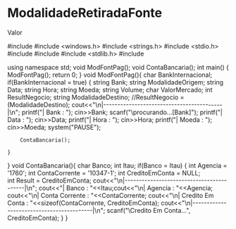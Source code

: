 # ModalidadeRetiradaFonte
Valor

#include <iostream>
#include <windows.h>
#include <strings.h>
#include <stdio.h>
#include <cstdio>
#include <iomanip>
#include <stdlib.h>
#include <cstdlib>

using namespace std;
void ModFontPag();
void ContaBancaria();
int main()
{
	ModFontPag();
	return 0;
}
void ModFontPag(){
	char BankInternacional;
	if(BankInternacional = true)
	{
		string Bank;
		string ModalidadeOrigem;
		string Data;
		string Hora;
		string Moeda;
		string Volume;
		char ValorMercado;
		int ResultNegocio;
		string ModalidadeDestino;
		//ResultNegocio = (ModalidadeDestino);
		cout<<"\n|------------------------------------------|\n";
		printf("| Bank : ");
		cin>>Bank;
		scanf("\procurando...[Bank]");
		printf("| Data : ");
		cin>>Data;
		printf("| Hora : ");
		cin>>Hora;
		printf("| Moeda : ");
		cin>>Moeda;
		system("PAUSE");
		
		ContaBancaria();
		
	}
}
void ContaBancaria(){
	char Banco;
	int Itau;
	if(Banco = Itau)
	{
		int Agencia = '1760';
		int ContaCorrente = '10347-1';
		int CreditoEmConta = NULL;  
		int Result = CreditoEmConta;
			cout<<"\n|------------------------------------------|\n";
			cout<<"| Banco : "<<Itau;cout<<"\n| Agencia : "<<Agencia;
			cout<<"\n| Conta Corrente : "<<ContaCorrente;
			cout<<"\n| Credito Em Conta : "<<sizeof(ContaCorrente, CreditoEmConta);
			cout<<"\n|------------------------------------------|\n";
			scanf("\Credito Em Conta...", CreditoEmConta);
	}
}
